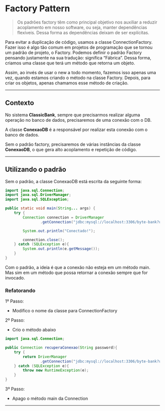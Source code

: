 # Factory Pattern

> Os padrões factory têm como principal objetivo nos auxiliar a reduzir acoplamento em nosso software, ou seja, manter dependências flexíveis. Dessa forma as dependências deixam de ser explícitas.

Para evitar a duplicação de código, usamos a classe ConnectionFactory. Fazer isso é algo tão comum em projetos de programação que se tornou um padrão de projeto, o Factory. Podemos definir o padrão Factory pensando justamente na sua tradução: significa “Fábrica”. Dessa forma, criamos uma classe que terá um método que retorna um objeto.

Assim, ao invés de usar o new a todo momento, fazemos isso apenas uma vez, quando estamos criando o método na classe Factory. Depois, para criar os objetos, apenas chamamos esse método de criação.


---
## Contexto

No sistema **ClassicBank**, sempre que precisarmos realizar alguma operação no banco de dados,
precisaremos de uma conexão com o DB.

A classe **ConexaoDB** é a responsável por realizar esta conexão com o banco de dados.

Sem o padrão factory, precisaremos de várias instâncias da classe **ConexaoDB**, o que gera alto acoplamento
e repetição de código.


---
## Utilizando o padrão

Sem o padrão, a classe ConexaoDB está escrita da seguinte forma:

```java
import java.sql.Connection;
import java.sql.DriverManager;
import java.sql.SQLException;

public static void main(String... args) {
    try {
        Connection connection = DriverManager
                .getConnection("jdbc:mysql://localhost:3306/byte-bank?user=root&password=password");

        System.out.println("Conectado!");

        connection.close();
    } catch (SQLException e){
        System.out.println(e.getMessage());
    }
}
```

Com o padrão, a ideia é que a conexão não esteja em um método main. 
Mas sim em um método que possa retornar a conexão sempre que for invocado.

### Refatorando

1º Passo:
- Modifico o nome da classe para ConnectionFactory

2º Passo:
- Crio o método abaixo

```java
import java.sql.Connection;

public Connection recuperaConexao(String password){
    try {
        return DriverManager
                .getConnection("jdbc:mysql://localhost:3306/byte-bank?user=root&password="+password);
    } catch (SQLException e){
        throw new RuntimeException(e);
    }
}
```

3º Passo:
- Apago o método main da Connection


---

